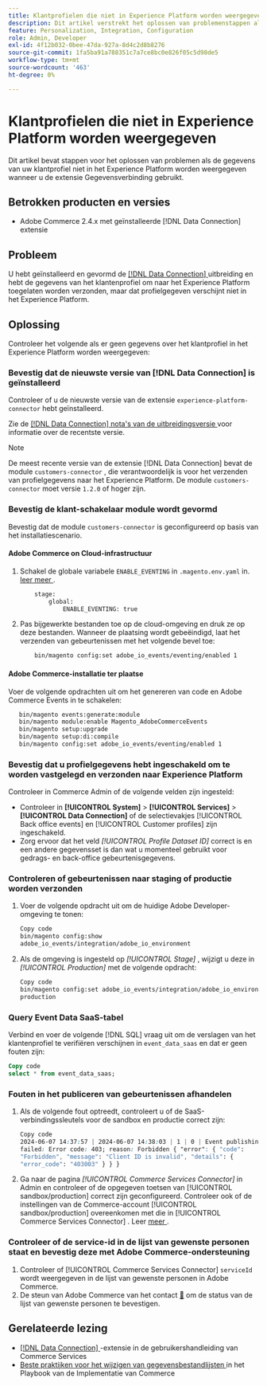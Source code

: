```yaml
---
title: Klantprofielen die niet in Experience Platform worden weergegeven
description: Dit artikel verstrekt het oplossen van problemenstappen als uw gegevens van het klantenprofiel niet in het Experience Platform verschijnen wanneer het gebruiken van de  [!DNL Data Connection]  uitbreiding.
feature: Personalization, Integration, Configuration
role: Admin, Developer
exl-id: 4f12b032-0bee-47da-927a-8d4c2d8b8276
source-git-commit: 1fa5ba91a788351c7a7ce8bc0e826f05c5d98de5
workflow-type: tm+mt
source-wordcount: '463'
ht-degree: 0%

---
```


# Klantprofielen die niet in Experience Platform worden weergegeven

Dit artikel bevat stappen voor het oplossen van problemen als de gegevens van uw klantprofiel niet in het Experience Platform worden weergegeven wanneer u de extensie Gegevensverbinding gebruikt.

## Betrokken producten en versies

* Adobe Commerce 2.4.x met geïnstalleerde [!DNL Data Connection] extensie

## Probleem

U hebt geïnstalleerd en gevormd de [[!DNL Data Connection] ](https://experienceleague.adobe.com/en/docs/commerce-merchant-services/data-connection/overview) uitbreiding en hebt de gegevens van het klantenprofiel om naar het Experience Platform toegelaten worden verzonden, maar dat profielgegeven verschijnt niet in het Experience Platform.

## Oplossing

Controleer het volgende als er geen gegevens over het klantprofiel in het Experience Platform worden weergegeven:

### Bevestig dat de nieuwste versie van [!DNL Data Connection] is geïnstalleerd

Controleer of u de nieuwste versie van de extensie `experience-platform-connector` hebt geïnstalleerd.

Zie de [[!DNL Data Connection]  nota&#39;s van de uitbreidingsversie ](https://experienceleague.adobe.com/en/docs/commerce-merchant-services/data-connection/release-notes) voor informatie over de recentste versie.

>[!NOTE]
>
>De meest recente versie van de extensie [!DNL Data Connection] bevat de module `customers-connector` , die verantwoordelijk is voor het verzenden van profielgegevens naar het Experience Platform. De module `customers-connector` moet versie `1.2.0` of hoger zijn.

### Bevestig de klant-schakelaar module wordt gevormd

Bevestig dat de module `customers-connector` is geconfigureerd op basis van het installatiescenario.

#### Adobe Commerce on Cloud-infrastructuur

1. Schakel de globale variabele `ENABLE_EVENTING` in `.magento.env.yaml` in. [ leer meer ](https://experienceleague.adobe.com/en/docs/commerce-cloud-service/user-guide/configure/env/stage/variables-global).

   ```bash
       stage:
           global:
               ENABLE_EVENTING: true
   ```

1. Pas bijgewerkte bestanden toe op de cloud-omgeving en druk ze op deze bestanden. Wanneer de plaatsing wordt gebeëindigd, laat het verzenden van gebeurtenissen met het volgende bevel toe:

   ```bash
       bin/magento config:set adobe_io_events/eventing/enabled 1
   ```

#### Adobe Commerce-installatie ter plaatse

Voer de volgende opdrachten uit om het genereren van code en Adobe Commerce Events in te schakelen:

```bash
   bin/magento events:generate:module
   bin/magento module:enable Magento_AdobeCommerceEvents
   bin/magento setup:upgrade
   bin/magento setup:di:compile
   bin/magento config:set adobe_io_events/eventing/enabled 1
```

### Bevestig dat u profielgegevens hebt ingeschakeld om te worden vastgelegd en verzonden naar Experience Platform

Controleer in Commerce Admin of de volgende velden zijn ingesteld:

* Controleer in **[!UICONTROL System]** > **[!UICONTROL Services]** > **[!UICONTROL Data Connection]** of de selectievakjes [!UICONTROL Back office events] en [!UICONTROL Customer profiles] zijn ingeschakeld.
* Zorg ervoor dat het veld *[!UICONTROL Profile Dataset ID]* correct is en een andere gegevensset is dan wat u momenteel gebruikt voor gedrags- en back-office gebeurtenisgegevens.

### Controleren of gebeurtenissen naar staging of productie worden verzonden

1. Voer de volgende opdracht uit om de huidige Adobe Developer-omgeving te tonen:

   ```bash
   Copy code
   bin/magento config:show
   adobe_io_events/integration/adobe_io_environment
   ```

1. Als de omgeving is ingesteld op *[!UICONTROL Stage]* , wijzigt u deze in *[!UICONTROL Production]* met de volgende opdracht:

   ```bash
   Copy code
   bin/magento config:set adobe_io_events/integration/adobe_io_environment
   production
   ```

### Query Event Data SaaS-tabel

Verbind en voer de volgende [!DNL SQL] vraag uit om de verslagen van het klantenprofiel te verifiëren verschijnen in
`event_data_saas` en dat er geen fouten zijn:

```sql
Copy code
select * from event_data_saas;
```

### Fouten in het publiceren van gebeurtenissen afhandelen

1. Als de volgende fout optreedt, controleert u of de SaaS-verbindingssleutels voor de sandbox en productie correct zijn:

   ```css
   Copy code
   2024-06-07 14:37:57 | 2024-06-07 14:38:03 | 1 | 0 | Event publishing
   failed: Error code: 403; reason: Forbidden { "error": { "code":
   "Forbidden", "message": "Client ID is invalid", "details": {
   "error_code": "403003" } } }
   ```

1. Ga naar de pagina *[!UICONTROL Commerce Services Connector]* in Admin en controleer of de opgegeven toetsen van [!UICONTROL sandbox/production] correct zijn geconfigureerd. Controleer ook of de instellingen van de Commerce-account [!UICONTROL sandbox/production] overeenkomen met die in [!UICONTROL Commerce Services Connector] . Leer [ meer ](https://experienceleague.adobe.com/en/docs/commerce-merchant-services/user-guides/integration-services/saas#apikey).

### Controleer of de service-id in de lijst van gewenste personen staat en bevestig deze met Adobe Commerce-ondersteuning

1. Controleer of [!UICONTROL Commerce Services Connector] `serviceId` wordt weergegeven in de lijst van gewenste personen in Adobe Commerce.
1. De steun van Adobe Commerce van het contact [&#128279;](https://experienceleague.adobe.com/en/docs/commerce-knowledge-base/kb/help-center-guide/magento-help-center-user-guide) om de status van de lijst van gewenste personen te bevestigen.

## Gerelateerde lezing

* [[!DNL Data Connection] ](https://experienceleague.adobe.com/en/docs/commerce-merchant-services/data-connection/overview) -extensie in de gebruikershandleiding van Commerce Services
* [ Beste praktijken voor het wijzigen van gegevensbestandlijsten ](https://experienceleague.adobe.com/en/docs/commerce-operations/implementation-playbook/best-practices/development/modifying-core-and-third-party-tables#why-adobe-recommends-avoiding-modifications) in het Playbook van de Implementatie van Commerce
